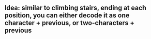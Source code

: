 ## Idea: similar to climbing stairs, ending at each position, you can either decode it as one character + previous, or two-characters + previous
